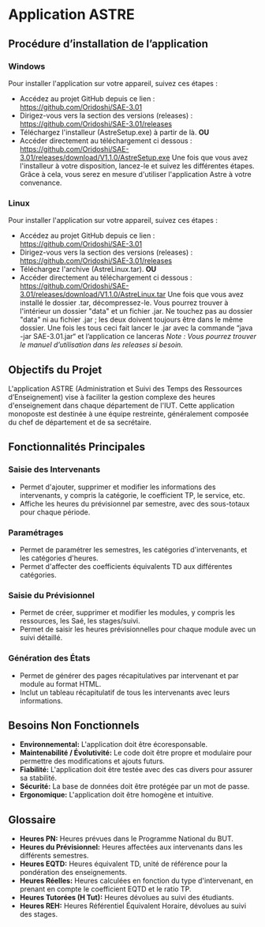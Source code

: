 # Application ASTRE

## Procédure d’installation de l’application
### Windows
Pour installer l'application sur votre appareil, suivez ces étapes :
- Accédez au projet GitHub depuis ce lien : https://github.com/Oridoshi/SAE-3.01
- Dirigez-vous vers la section des versions (releases) : https://github.com/Oridoshi/SAE-3.01/releases
- Téléchargez l'installeur (AstreSetup.exe) à partir de là.
**OU**
- Accéder directement au téléchargement ci dessous : https://github.com/Oridoshi/SAE-3.01/releases/download/V1.1.0/AstreSetup.exe
Une fois que vous avez l'installeur à votre disposition, lancez-le et suivez les différentes étapes. Grâce à cela, vous serez en mesure d'utiliser l'application Astre à votre convenance.
### Linux
Pour installer l'application sur votre appareil, suivez ces étapes :
- Accédez au projet GitHub depuis ce lien : https://github.com/Oridoshi/SAE-3.01
- Dirigez-vous vers la section des versions (releases) : https://github.com/Oridoshi/SAE-3.01/releases
- Téléchargez l'archive (AstreLinux.tar).
**OU**
- Accéder directement au téléchargement ci dessous : https://github.com/Oridoshi/SAE-3.01/releases/download/V1.1.0/AstreLinux.tar
Une fois que vous avez installé le dossier .tar, décompressez-le. Vous pourrez trouver à l'intérieur un dossier "data" et un fichier .jar. Ne touchez pas au dossier "data" ni au fichier .jar ; les deux doivent toujours être dans le même dossier.
Une fois les tous ceci fait lancer le .jar avec la commande “java -jar SAE-3.01.jar“ et l’application ce lanceras
_Note : Vous pourrez trouver le manuel d’utilisation dans les releases si besoin._


## Objectifs du Projet

L'application ASTRE (Administration et Suivi des Temps des Ressources d’Enseignement) vise à faciliter la gestion complexe des heures d'enseignement dans chaque département de l'IUT. Cette application monoposte est destinée à une équipe restreinte, généralement composée du chef de département et de sa secrétaire.

## Fonctionnalités Principales

### Saisie des Intervenants
- Permet d'ajouter, supprimer et modifier les informations des intervenants, y compris la catégorie, le coefficient TP, le service, etc.
- Affiche les heures du prévisionnel par semestre, avec des sous-totaux pour chaque période.

### Paramétrages
- Permet de paramétrer les semestres, les catégories d'intervenants, et les catégories d'heures.
- Permet d'affecter des coefficients équivalents TD aux différentes catégories.

### Saisie du Prévisionnel
- Permet de créer, supprimer et modifier les modules, y compris les ressources, les Saé, les stages/suivi.
- Permet de saisir les heures prévisionnelles pour chaque module avec un suivi détaillé.

### Génération des États
- Permet de générer des pages récapitulatives par intervenant et par module au format HTML.
- Inclut un tableau récapitulatif de tous les intervenants avec leurs informations.

## Besoins Non Fonctionnels

- **Environnemental:** L'application doit être écoresponsable.
- **Maintenabilité / Évolutivité:** Le code doit être propre et modulaire pour permettre des modifications et ajouts futurs.
- **Fiabilité:** L'application doit être testée avec des cas divers pour assurer sa stabilité.
- **Sécurité:** La base de données doit être protégée par un mot de passe.
- **Ergonomique:** L'application doit être homogène et intuitive.

## Glossaire

- **Heures PN:** Heures prévues dans le Programme National du BUT.
- **Heures du Prévisionnel:** Heures affectées aux intervenants dans les différents semestres.
- **Heures EQTD:** Heures équivalent TD, unité de référence pour la pondération des enseignements.
- **Heures Réelles:** Heures calculées en fonction du type d'intervenant, en prenant en compte le coefficient EQTD et le ratio TP.
- **Heures Tutorées (H Tut):** Heures dévolues au suivi des étudiants.
- **Heures REH:** Heures Référentiel Équivalent Horaire, dévolues au suivi des stages.

